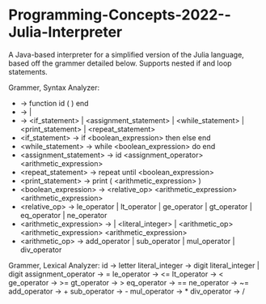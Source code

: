 # Programming-Concepts-2022--Julia-Interpreter
A Java-based interpreter for a simplified version of the Julia language, based off the grammer detailed below. Supports nested if and loop statements.

Grammer, Syntax Analyzer:
* <program> → function id ( ) <block> end
* <block> → <statement> | <statement> <block>
* <statement> → <if_statement> | <assignment_statement> | <while_statement> | <print_statement> | <repeat_statement>
* <if_statement> → if <boolean_expression> then <block> else <block> end
* <while_statement> → while <boolean_expression> do <block> end
* <assignment_statement> -> id <assignment_operator> <arithmetic_expression>
* <repeat_statement> -> repeat <block> until <boolean_expression>
* <print_statement> → print ( <arithmetic_expression> )
* <boolean_expression> → <relative_op> <arithmetic_expression> <arithmetic_expression>
* <relative_op> → le_operator | lt_operator | ge_operator | gt_operator | eq_operator | ne_operator
* <arithmetic_expression> → <id> | <literal_integer> | <arithmetic_op> <arithmetic_expression> <arithmetic_expression>
* <arithmetic_op> → add_operator | sub_operator | mul_operator | div_operator

Grammer, Lexical Analyzer:
id → letter
literal_integer → digit literal_integer | digit
assignment_operator → =
le_operator → <=
lt_operator → <
ge_operator → >=
gt_operator → >
eq_operator → ==
ne_operator → ~=
add_operator → +
sub_operator → -
mul_operator → *
div_operator → /
